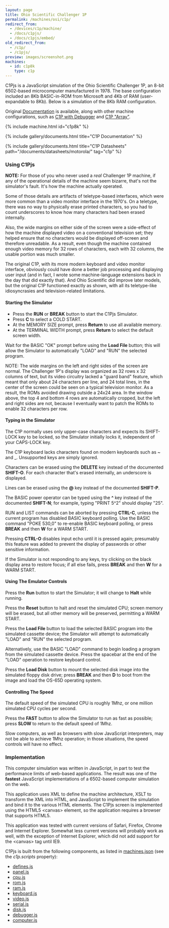 ```yaml
---
layout: page
title: Ohio Scientific Challenger 1P
permalink: /machines/osi/c1p/
redirect_from:
  - /devices/c1p/machine/
  - /docs/c1pjs/
  - /docs/c1pjs/embed/
old_redirect_from:
  - /c1p/
  - /c1pjs/
preview: images/screenshot.png
machines:
  - id: c1p8k
    type: c1p
---
```


C1Pjs is a JavaScript simulation of the Ohio Scientific Challenger 1P, an 8-bit 6502-based microcomputer
manufactured in 1978.  The base configuration included an 8Kb BASIC-in-ROM from Microsoft and 4Kb of RAM
(user-expandable to 8Kb).  Below is a simulation of the 8Kb RAM configuration.

Original [Documentation](#c1p-documentation) is available, along with other machine configurations, such as
[C1P with Debugger](debugger/) and [C1P "Array"](array/).

{% include machine.html id="c1p8k" %}

{% include gallery/documents.html title="C1P Documentation" %}

{% include gallery/documents.html title="C1P Datasheets" path="/documents/datasheets/motorola/" tag="c1p" %}

### Using C1Pjs

**NOTE:** For those of you who never used a *real* Challenger 1P machine, if any of the operational
details of the machine seem bizarre, that's not the simulator's fault.  It's how the machine
actually operated.

Some of those details are artifacts of teletype-based interfaces, which were more common
than a video monitor interface in the 1970's.  On a teletype, there was no way to physically
erase printed characters, so you had to count underscores to know how many characters had been
erased internally.

Also, the wide margins on either side of the screen were a side-effect of how the machine
displayed video on a conventional television set; they helped ensure that no characters would be
displayed off-screen and therefore unreadable.  As a result, even though the machine contained
enough video memory for 32 rows of characters, each with 32 columns, the usable portion was much
smaller.

The original C1P, with its more modern keyboard and video monitor interface, obviously could
have done a better job processing and displaying user input (and in fact, I wrote some
machine-language extensions back in the day that did exactly that).  And Ohio Scientific did improve
later models, but the original C1P functioned exactly as shown, with all its teletype-like
idiosyncrasies and television-related limitations.

#### Starting the Simulator

  - Press the **RUN** or **BREAK** button to start the C1Pjs Simulator.
  - Press **C** to select a COLD START.
  - At the MEMORY SIZE prompt, press **Return** to use all available memory.
  - At the TERMINAL WIDTH prompt, press **Return** to select the default screen width.

Wait for the BASIC "OK" prompt before using the **Load File** button;
this will allow the Simulator to automatically "LOAD" and "RUN" the selected program.

NOTE: The wide margins on the left and right sides of the screen are normal.
The Challenger 1P's display was organized as 32 rows x 32 columns of text,
but its video circuitry lacked a "guard band" feature, which meant that only
about 24 characters per line, and 24 total lines, in the center of the screen
could be seen on a typical television monitor. As a result, the ROMs avoided
drawing outside a 24x24 area.  In the window above, the top 4 and bottom 4 rows
are automatically cropped, but the left and right sides are not, because I
eventually want to patch the ROMs to enable 32 characters per row.

#### Typing in the Simulator

The C1P normally uses only upper-case characters and expects its SHIFT-LOCK key to be locked,
so the Simulator initially locks it, independent of your CAPS-LOCK key.

The C1P keyboard lacks characters found on modern keyboards such as ~ and \_.
Unsupported keys are simply ignored.

Characters can be erased using the **DELETE** key instead of the documented **SHIFT-O**.
For each character that's erased internally, an underscore is displayed.

Lines can be erased using the **@** key instead of the documented **SHIFT-P**.

The BASIC power operator can be typed using the **^** key instead of the documented **SHIFT-N**;
for example, typing "PRINT 5^2" should display "25".

RUN and LIST commands can be aborted by pressing **CTRL-C**, unless the current program has
disabled BASIC keyboard polling. Use the BASIC command "POKE 530,0" to re-enable BASIC keyboard polling,
or press **BREAK** and then **W** for a WARM START.

Pressing **CTRL-O** disables input echo until it is pressed again;
presumably this feature was added to prevent the display of passwords or other sensitive information.

If the Simulator is not responding to any keys, try clicking on the black display area to restore focus;
if all else fails, press **BREAK** and then **W** for a WARM START.

#### Using The Emulator Controls

Press the **Run** button to start the Simulator; it will change to **Halt** while running.

Press the **Reset** button to halt and reset the simulated CPU; screen memory will be erased,
but all other memory will be preserved, permitting a WARM START.

Press the **Load File** button to load the selected BASIC program into the simulated cassette device;
the Simulator will attempt to automatically "LOAD" and "RUN" the selected program.

Alternatively, use the BASIC "LOAD" command to begin loading a program from the simulated cassette device.
Press the spacebar at the end of the "LOAD" operation to restore keyboard control.

Press the **Load Disk** button to mount the selected disk image into the simulated floppy disk drive;
press **BREAK** and then **D** to boot from the image and load the OS-65D operating system.

#### Controlling The Speed

The default speed of the simulated CPU is roughly 1Mhz, or one million simulated CPU cycles per second.

Press the **FAST** button to allow the Simulator to run as fast as possible; press **SLOW** to return to
the default speed of 1Mhz.

Slow computers, as well as browsers with slow JavaScript interpreters, may not be able to achieve 1Mhz operation;
in those situations, the speed controls will have no effect.

### Implementation

This computer simulation was written in JavaScript, in part to test the performance limits of web-based applications.
The result was one of the **fastest** JavaScript implementations of a 6502-based computer simulation on the web.

This application uses XML to define the machine architecture, XSLT to transform the XML into HTML, and JavaScript
to implement the simulation and bind it to the various HTML elements. The C1Pjs screen is implemented using the HTML5
&lt;canvas&gt; element, so the application requires a browser that supports HTML5.

This application was tested with current versions of Safari, Firefox, Chrome and Internet Explorer. Somewhat less
current versions will probably work as well, with the exception of Internet Explorer, which did not add support for
the &lt;canvas&gt; tag until IE9.

C1Pjs is built from the following components, as listed in [machines.json](/configs/machines.json) (see the *c1p.scripts* property):

  - [defines.js](lib/defines.js)
  - [panel.js](lib/panel.js)
  - [cpu.js](lib/cpu.js)
  - [rom.js](lib/rom.js)
  - [ram.js](lib/ram.js)
  - [keyboard.js](lib/keyboard.js)
  - [video.js](lib/video.js)
  - [serial.js](lib/serial.js)
  - [disk.js](lib/disk.js)
  - [debugger.js](lib/debugger.js)
  - [computer.js](lib/computer.js)
